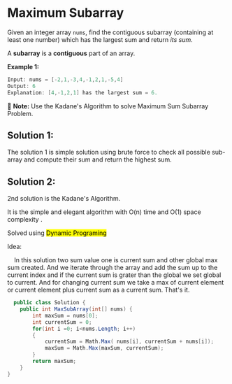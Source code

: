 # Maximum Subarray

Given an integer array `nums`, find the contiguous subarray (containing at least one number) which has the largest sum and return *its sum*.

A **subarray** is a **contiguous** part of an array.

**Example 1:**

```csharp
Input: nums = [-2,1,-3,4,-1,2,1,-5,4]
Output: 6
Explanation: [4,-1,2,1] has the largest sum = 6.
```

:memo: **Note:** Use the Kadane's Algorithm to solve  Maximum Sum Subarray Problem.

## Solution 1:

The solution 1 is simple solution using brute force to check all possible sub-array and compute their sum and return the highest sum.

## Solution 2:

2nd solution is the Kadane's Algorithm.

It is the simple and elegant algorithm with O(n) time and O(1) space complexity .

Solved using <mark>Dynamic Programing</mark> 

Idea:

    In this solution two sum value one is current sum and other global max sum created. And we iterate through the array and add the sum up to the current index and if the current sum is grater than the global we set global to current. And for changing current sum we take a max of current element or current element plus  current sum as a current sum. That's it.

```csharp
  public class Solution {
    public int MaxSubArray(int[] nums) {
        int maxSum = nums[0];
        int currentSum = 0;
        for(int i =0; i<nums.Length; i++)
        {
            currentSum = Math.Max( nums[i], currentSum + nums[i]);
            maxSum = Math.Max(maxSum, currentSum);
        }
        return maxSum;
    }
} 
```
